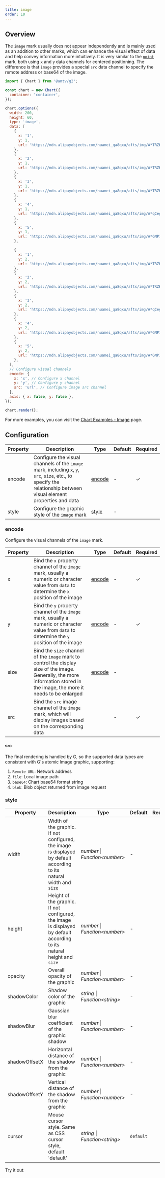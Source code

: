 ```yaml
---
title: image
order: 10
---
```


## Overview

The `image` mark usually does not appear independently and is mainly used as an addition to other marks, which can enhance the visual effect of data and help convey information more intuitively. It is very similar to the [`point`](/en/manual/core/mark/point) mark, both using `x` and `y` data channels for centered positioning. The difference is that `image` provides a special `src` data channel to specify the remote address or base64 of the image.

```js | ob { autoMount: true }
import { Chart } from '@antv/g2';

const chart = new Chart({
  container: 'container',
});

chart.options({
  width: 200,
  height: 60,
  type: 'image',
  data: [
    {
      x: '1',
      y: 1,
      url: 'https://mdn.alipayobjects.com/huamei_qa8qxu/afts/img/A*TRZHTaTeWfEAAAAAAAAAAAAAemJ7AQ/original',
    },
    {
      x: '2',
      y: 1,
      url: 'https://mdn.alipayobjects.com/huamei_qa8qxu/afts/img/A*TRZHTaTeWfEAAAAAAAAAAAAAemJ7AQ/original',
    },
    {
      x: '3',
      y: 1,
      url: 'https://mdn.alipayobjects.com/huamei_qa8qxu/afts/img/A*TRZHTaTeWfEAAAAAAAAAAAAAemJ7AQ/original',
    },
    {
      x: '4',
      y: 1,
      url: 'https://mdn.alipayobjects.com/huamei_qa8qxu/afts/img/A*qCegRabhuUIAAAAAAAAAAAAAemJ7AQ/original',
    },
    {
      x: '5',
      y: 1,
      url: 'https://mdn.alipayobjects.com/huamei_qa8qxu/afts/img/A*GNP1RLFfQV0AAAAAAAAAAAAAemJ7AQ/original',
    },

    {
      x: '1',
      y: 2,
      url: 'https://mdn.alipayobjects.com/huamei_qa8qxu/afts/img/A*TRZHTaTeWfEAAAAAAAAAAAAAemJ7AQ/original',
    },
    {
      x: '2',
      y: 2,
      url: 'https://mdn.alipayobjects.com/huamei_qa8qxu/afts/img/A*TRZHTaTeWfEAAAAAAAAAAAAAemJ7AQ/original',
    },
    {
      x: '3',
      y: 2,
      url: 'https://mdn.alipayobjects.com/huamei_qa8qxu/afts/img/A*qCegRabhuUIAAAAAAAAAAAAAemJ7AQ/original',
    },
    {
      x: '4',
      y: 2,
      url: 'https://mdn.alipayobjects.com/huamei_qa8qxu/afts/img/A*GNP1RLFfQV0AAAAAAAAAAAAAemJ7AQ/original',
    },
    {
      x: '5',
      y: 2,
      url: 'https://mdn.alipayobjects.com/huamei_qa8qxu/afts/img/A*GNP1RLFfQV0AAAAAAAAAAAAAemJ7AQ/original',
    },
  ],
  // Configure visual channels
  encode: {
    x: 'x', // Configure x channel
    y: 'y', // Configure y channel
    src: 'url', // Configure image src channel
  },
  axis: { x: false, y: false },
});

chart.render();
```

For more examples, you can visit the [Chart Examples - Image](/en/examples#general-image) page.

## Configuration

| Property | Description                                                                                                                                   | Type              | Default | Required |
| -------- | --------------------------------------------------------------------------------------------------------------------------------------------- | ----------------- | ------- | -------- |
| encode   | Configure the visual channels of the `image` mark, including `x`, `y`, `src`, `size`, etc., to specify the relationship between visual element properties and data | [encode](#encode) | -       | ✓        |
| style    | Configure the graphic style of the `image` mark                                                                                               | [style](#style)   | -       |          |

### encode

Configure the visual channels of the `image` mark.

| Property | Description                                                                                                          | Type                          | Default | Required |
| -------- | -------------------------------------------------------------------------------------------------------------------- | ----------------------------- | ------- | -------- |
| x        | Bind the `x` property channel of the `image` mark, usually a numeric or character value from `data` to determine the `x` position of the image | [encode](/en/manual/core/encode) | -       | ✓        |
| y        | Bind the `y` property channel of the `image` mark, usually a numeric or character value from `data` to determine the `y` position of the image | [encode](/en/manual/core/encode) | -       | ✓        |
| size     | Bind the `size` channel of the `image` mark to control the display size of the image. Generally, the more information stored in the image, the more it needs to be enlarged | [encode](/en/manual/core/encode) | -       |          |
| src      | Bind the `src` image channel of the `image` mark, which will display images based on the corresponding data        |                               | -       | ✓        |

#### src

The final rendering is handled by G, so the supported data types are consistent with G's atomic Image graphic, supporting:

1. `Remote URL`: Network address
2. `file`: Local image path
3. `base64`: Chart base64 format string
4. `blob`: Blob object returned from image request

### style

| Property      | Description                                                                                                                       | Type                             | Default   | Required |
| ------------- | --------------------------------------------------------------------------------------------------------------------------------- | -------------------------------- | --------- | -------- |
| width         | Width of the graphic. If not configured, the image is displayed by default according to its natural width and `size`           | _number_ \| _Function\<number\>_ | -         |          |
| height        | Height of the graphic. If not configured, the image is displayed by default according to its natural height and `size`         | _number_ \| _Function\<number\>_ | -         |          |
| opacity       | Overall opacity of the graphic                                                                                                    | _number_ \| _Function\<number\>_ | -         |          |
| shadowColor   | Shadow color of the graphic                                                                                                       | _string_ \| _Function\<string\>_ | -         |          |
| shadowBlur    | Gaussian blur coefficient of the graphic shadow                                                                                   | _number_ \| _Function\<number\>_ | -         |          |
| shadowOffsetX | Horizontal distance of the shadow from the graphic                                                                                | _number_ \| _Function\<number\>_ | -         |          |
| shadowOffsetY | Vertical distance of the shadow from the graphic                                                                                  | _number_ \| _Function\<number\>_ | -         |          |
| cursor        | Mouse cursor style. Same as CSS cursor style, default 'default'                                                                  | _string_ \| _Function\<string\>_ | `default` |          |

Try it out:

<Playground path="style/general/image/demo/contributor.ts" rid="image-style"></Playground>
